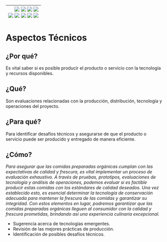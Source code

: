 <div align=right>

|[![](https://img.shields.io/badge/-Inicio-FFF?style=flat&logo=Emlakjet&logoColor=black)](/README.md) [![](https://img.shields.io/badge/-Introducción-FFF?style=flat&logo=abbrobotstudio&logoColor=black)](/documentos/intro.md) [![](https://img.shields.io/badge/-Modelos_de_lenguaje-FFF?style=flat&logo=LiveChat&logoColor=black)](/documentos/LLMs.md) [![](https://img.shields.io/badge/-Panorámica-FFF?style=flat&logo=openstreetmap&logoColor=black)](/documentos/panoramica.md)<br>  [![](https://img.shields.io/badge/-Prompts-FFF?style=flat&logo=Proton&logoColor=black)](/documentos/prompts/README.md) [![](https://img.shields.io/badge/-Ing,_de_prompts-FFF?style=flat&logo=googleearthengine&logoColor=black)](/documentos/ingenieriaDePrompts/README.md) [![](https://img.shields.io/badge/-Patrones-FFF?style=flat&logo=textpattern&logoColor=black)](/documentos/ingenieriaDePrompts/patrones/README.md) [![](https://img.shields.io/badge/8vP-FFF?style=flat&logo=v8&logoColor=black)](/documentos/prompts/mejoresPracticas/8virtudesDelPrompting.md) [![](https://img.shields.io/badge/-Casos_de_uso-FFF?style=flat&logo=gitbook&logoColor=black)](/documentos/casosDeUso/README.md)|
|-:|

</div>

# Aspectos Técnicos

## ¿Por qué?

Es vital saber si es posible producir el producto o servicio con la tecnología y recursos disponibles.

## ¿Qué?

Son evaluaciones relacionadas con la producción, distribución, tecnología y operaciones del proyecto.

## ¿Para qué?

Para identificar desafíos técnicos y asegurarse de que el producto o servicio puede ser producido y entregado de manera eficiente.

## ¿Cómo?

*Para asegurar que las comidas preparadas orgánicas cumplan con las expectativas de calidad y frescura, es vital implementar un proceso de evaluación exhaustivo. A través de pruebas, prototipos, evaluaciones de tecnología y análisis de operaciones, podemos evaluar si es factible producir estas comidas con los estándares de calidad deseados. Una vez establecido esto, es esencial determinar la tecnología de conservación adecuada para mantener la frescura de las comidas y garantizar su integridad. Con estos elementos en lugar, podremos garantizar que las comidas preparadas orgánicas lleguen al consumidor con la calidad y frescura prometidas, brindando así una experiencia culinaria excepcional.*

- Sugerencia acerca de tecnologías emergentes.
- Revisión de las mejores prácticas de producción.
- Identificación de posibles desafíos técnicos.
